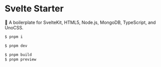 # Svelte Starter

:icecream: A boilerplate for SvelteKit, HTML5, Node.js, MongoDB, TypeScript, and UnoCSS.

```sh
$ pnpm i

$ pnpm dev

$ pnpm build
$ pnpm preview
```
